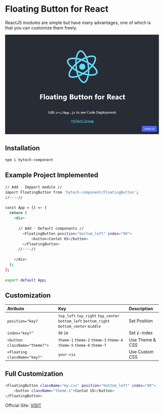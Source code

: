 # Floating Button for React

ReactJS modules are simple but have many advantages, one of which is that you can customize them freely.

<img src="./Screenshot.png"/>

## Installation
```sh
npm i hytech-component
```

## Example Project Implemented

```sh
// Add - Impport module //
import FloatingButton from 'hytech-component/FloatingButton';
//----//

const App = () => {
  return (
    <div>
    
      // Add - Default components //
	    <FloatingButton position="bottom_left" index="99">
	    	<button>Contat US</button>
	    </FloatingButton>
      //----//
      
    </div>
  );
};

export default App;
```

## Customization

| Atribute | Key | Description |
|:---------|:-----------|:-----------|
|`position="key?` |`top_left` `top_right` `top_center` `bottom_left` `bottom_right` `bottom_center` `middle`| Set Position|
|`index="key?"`|`99` `10`|Set z-index|
|`<button className="theme?">`|`theme-1` `theme-2` `theme-3` `theme-4` `theme-5` `theme-6` `theme-7`|Use Theme & CSS|
|`<Floating className="key?"`|`your-css`|Use Custom CSS|

## Full Customization

```sh
<FloatingButton className="my-css" position="bottom_left" index="99">
    <button className="theme-1">Contat US</button>
</FloatingButton>
```

Official Site: <a href="https://hy-tech.my.id/">VISIT</a>

